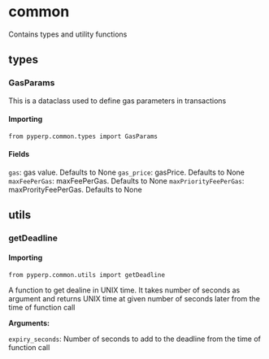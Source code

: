 # common

Contains types and utility functions

## types

### GasParams

This is a dataclass used to define gas parameters in transactions

#### Importing

```
from pyperp.common.types import GasParams
```

#### Fields

`gas`: gas value. Defaults to None
`gas_price`: gasPrice. Defaults to None
`maxFeePerGas`: maxFeePerGas. Defaults to None
`maxPriorityFeePerGas`: maxProrityFeePerGas. Defaults to None

## utils

### getDeadline

#### Importing

```
from pyperp.common.utils import getDeadline
```

A function to get dealine in UNIX time. It takes number of seconds as argument and returns UNIX time at given number of seconds later from the time of function call

**Arguments:**

`expiry_seconds`: Number of seconds to add to the deadline from the time of function call
